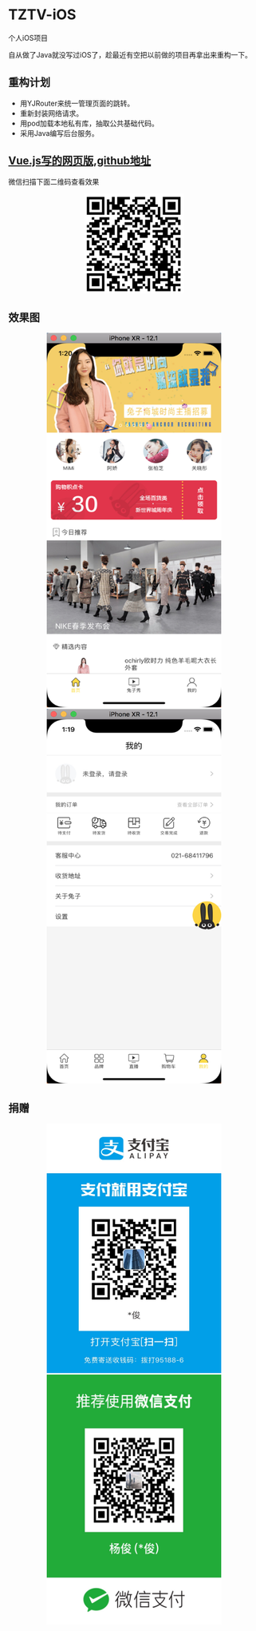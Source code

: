 # TZTV-iOS
个人iOS项目

自从做了Java就没写过iOS了，趁最近有空把以前做的项目再拿出来重构一下。


## 重构计划

- 用YJRouter来统一管理页面的跳转。
- 重新封装网络请求。
- 用pod加载本地私有库，抽取公共基础代码。
- 采用Java编写后台服务。


## [Vue.js写的网页版,github地址](https://github.com/qq756585379/tzshop)
微信扫描下面二维码查看效果
<div align="center">
<img src="./image/3.jpg" height="200" width="200" >
</div>


## 效果图

<div align="center">
<img src="./image/1.jpg" height="750" width="350" >
<img src="./image/2.jpg" height="750" width="350" >
</div>

## 捐赠
<div align="center">
<img src="./image/4.jpg" height="500" width="350" >
<img src="./image/5.jpg" height="500" width="350" >
</div>
